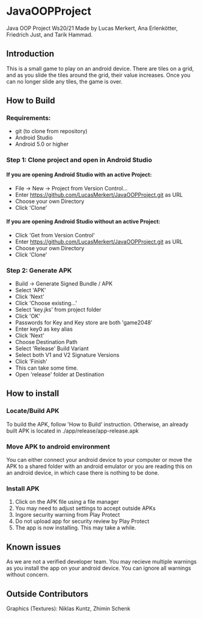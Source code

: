 # JavaOOPProject
Java OOP Project Ws20/21
Made by Lucas Merkert, Ana Erlenkötter, Friedrich Just, and Tarik Hammad.

## Introduction
This is a small game to play on an android device. There are tiles on a grid, and as you slide the tiles around the grid, their value increases. Once you can no longer slide any tiles, the game is over. 

## How to Build

### Requirements:
 - git (to clone from repository)
 - Android Studio
 - Android 5.0 or higher

### Step 1: Clone project and open in Android Studio

#### If you are opening Android Studio with an active Project:

* File -> New -> Project from Version Control...
* Enter <https://github.com/LucasMerkert/JavaOOPProject.git> as URL
* Choose your own Directory
* Click 'Clone'

#### If you are opening Android Studio without an active Project:

* Click 'Get from Version Control'
* Enter <https://github.com/LucasMerkert/JavaOOPProject.git> as URL
* Choose your own Directory
* Click 'Clone'

### Step 2: Generate APK

* Build -> Generate Signed Bundle / APK
* Select 'APK'
* Click 'Next'
* Click 'Choose existing...'
* Select 'key.jks' from project folder
* Click 'OK'
* Passwords for Key and Key store are both 'game2048'
* Enter key0 as key alias
* Click 'Next'
* Choose Destination Path
* Select 'Release' Build Variant
* Select both V1 and V2 Signature Versions
* Click 'Finish'
* This can take some time.
* Open 'release' folder at Destination

## How to install

### Locate/Build APK

To build the APK, follow 'How to Build' instruction. 
Otherwise, an already built APK is located in ./app/release/app-release.apk

### Move APK to android environment
You can either connect your android device to your computer or move the APK to a shared folder with an android emulator or you are reading this on an android device, in which case there is nothing to be done.

### Install APK
1. Click on the APK file using a file manager
2. You may need to adjust settings to accept outside APKs
3. Ingore security warning from Play Protect
4. Do not upload app for security review by Play Protect
5. The app is now installing. This may take a while.

## Known issues
As we are not a verified developer team. You may recieve multiple warnings as you install the app on your android device. You can ignore all warnings without concern.

## Outside Contributors
Graphics (Textures): Niklas Kuntz, Zhimin Schenk
